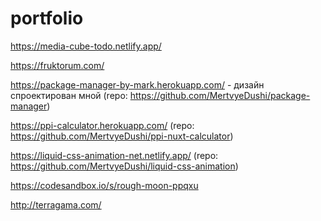# portfolio

https://media-cube-todo.netlify.app/

https://fruktorum.com/

https://package-manager-by-mark.herokuapp.com/ - дизайн спроектирован мной (repo: https://github.com/MertvyeDushi/package-manager)

https://ppi-calculator.herokuapp.com/ (repo: https://github.com/MertvyeDushi/ppi-nuxt-calculator)

https://liquid-css-animation-net.netlify.app/ (repo: https://github.com/MertvyeDushi/liquid-css-animation)

https://codesandbox.io/s/rough-moon-ppqxu

http://terragama.com/
